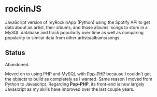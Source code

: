 # rockinJS
JavaScript version of myRockinApp (Python) using the Spotify API to get data about an artist, their albums, and those albums' songs to store in a MySQL database and track popularity over time as well as comparing popularity to similar data from other artists/albums/songs.

## Status
Abandoned.

Moved on to using PHP and MySQL with [Pop-PHP](https://github.com/jotasprout/Pop-PHP) because I couldn't get the objects to build as completely as I wanted. Same reason I moved from Python to Javascript. Regarding **Pop-PHP**, its front-end is now largely Javascript as my skills have improved over the last couple years.
